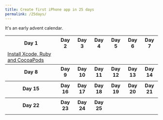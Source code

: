 ```yaml
---
title: Create first iPhone app in 25 days
permalink: /25days/
---
```


It's an early advent calendar.

<table>
  <tr>
    <th>Day 1</th>
    <th>Day 2</th>
    <th>Day 3</th>
    <th>Day 4</th>
    <th>Day 5</th>
    <th>Day 6</th>
    <th>Day 7</th>
  </tr>
  <tr>
    <td><a href="/2015/11/15/day-1-install-tools.html">Install Xcode, Ruby and CocoaPods</a></td>
    <td><a href=""></a></td>
    <td><a href=""></a></td>
    <td><a href=""></a></td>
    <td><a href=""></a></td>
    <td><a href=""></a></td>
    <td><a href=""></a></td>
  </tr>

  <tr>
    <th>Day 8</th>
    <th>Day 9</th>
    <th>Day 10</th>
    <th>Day 11</th>
    <th>Day 12</th>
    <th>Day 13</th>
    <th>Day 14</th>
  </tr>
  <tr>
    <td><a href=""></a></td>
    <td><a href=""></a></td>
    <td><a href=""></a></td>
    <td><a href=""></a></td>
    <td><a href=""></a></td>
    <td><a href=""></a></td>
    <td><a href=""></a></td>
  </tr>

  <tr>
    <th>Day 15</th>
    <th>Day 16</th>
    <th>Day 17</th>
    <th>Day 18</th>
    <th>Day 19</th>
    <th>Day 20</th>
    <th>Day 21</th>
  </tr>
  <tr>
    <td><a href=""></a></td>
    <td><a href=""></a></td>
    <td><a href=""></a></td>
    <td><a href=""></a></td>
    <td><a href=""></a></td>
    <td><a href=""></a></td>
    <td><a href=""></a></td>
  </tr>

  <tr>
    <th>Day 22</th>
    <th>Day 23</th>
    <th>Day 24</th>
    <th>Day 25</th>
    <th></th>
    <th></th>
    <th></th>
  </tr>
  <tr>
    <td><a href=""></a></td>
    <td><a href=""></a></td>
    <td><a href=""></a></td>
    <td><a href=""></a></td>
    <td></td>
    <td></td>
    <td></td>
  </tr>
</table>

